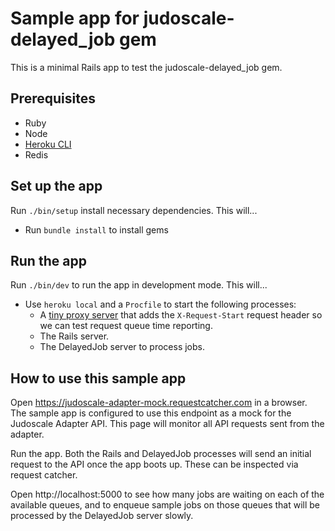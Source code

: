 # Sample app for judoscale-delayed_job gem

This is a minimal Rails app to test the judoscale-delayed_job gem.

## Prerequisites

- Ruby
- Node
- [Heroku CLI](https://devcenter.heroku.com/articles/heroku-cli)
- Redis

## Set up the app

Run `./bin/setup` install necessary dependencies. This will...

- Run `bundle install` to install gems

## Run the app

Run `./bin/dev` to run the app in development mode. This will...

- Use `heroku local` and a `Procfile` to start the following processes:
  - A [tiny proxy server](https://github.com/judoscale/judoscale-adapter-proxy-server) that adds the `X-Request-Start` request header so we can test request queue time reporting.
  - The Rails server.
  - The DelayedJob server to process jobs.

## How to use this sample app

Open https://judoscale-adapter-mock.requestcatcher.com in a browser. The sample app is configured to use this endpoint as a mock for the Judoscale Adapter API. This page will monitor all API requests sent from the adapter.

Run the app. Both the Rails and DelayedJob processes will send an initial request to the API once the app boots up. These can be inspected via request catcher.

Open http://localhost:5000 to see how many jobs are waiting on each of the available queues, and to enqueue sample jobs on those queues that will be processed by the DelayedJob server slowly.
